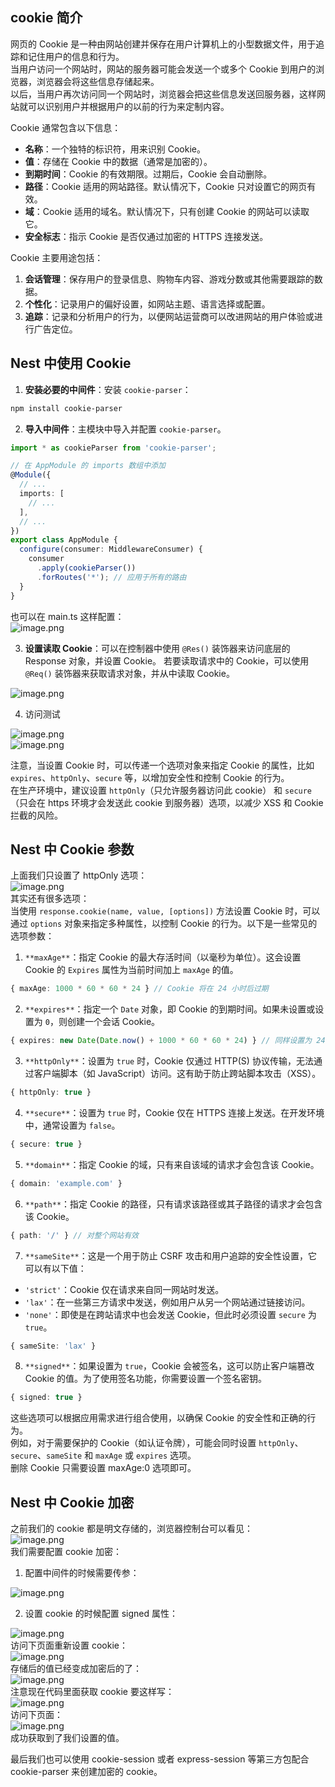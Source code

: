 ## cookie 简介
网页的 Cookie 是一种由网站创建并保存在用户计算机上的小型数据文件，用于追踪和记住用户的信息和行为。<br />当用户访问一个网站时，网站的服务器可能会发送一个或多个 Cookie 到用户的浏览器，浏览器会将这些信息存储起来。<br />以后，当用户再次访问同一个网站时，浏览器会把这些信息发送回服务器，这样网站就可以识别用户并根据用户的以前的行为来定制内容。

Cookie 通常包含以下信息：

- **名称**：一个独特的标识符，用来识别 Cookie。
- **值**：存储在 Cookie 中的数据（通常是加密的）。
- **到期时间**：Cookie 的有效期限。过期后，Cookie 会自动删除。
- **路径**：Cookie 适用的网站路径。默认情况下，Cookie 只对设置它的网页有效。
- **域**：Cookie 适用的域名。默认情况下，只有创建 Cookie 的网站可以读取它。
- **安全标志**：指示 Cookie 是否仅通过加密的 HTTPS 连接发送。

Cookie 主要用途包括：

1. **会话管理**：保存用户的登录信息、购物车内容、游戏分数或其他需要跟踪的数据。
2. **个性化**：记录用户的偏好设置，如网站主题、语言选择或配置。
3. **追踪**：记录和分析用户的行为，以便网站运营商可以改进网站的用户体验或进行广告定位。

## Nest 中使用 Cookie

1.  **安装必要的中间件**：安装 `cookie-parser`： 
```bash
npm install cookie-parser
```

2.  **导入中间件**：主模块中导入并配置 `cookie-parser`。 
```typescript
import * as cookieParser from 'cookie-parser';

// 在 AppModule 的 imports 数组中添加
@Module({
  // ...
  imports: [
    // ...
  ],
  // ...
})
export class AppModule {
  configure(consumer: MiddlewareConsumer) {
    consumer
      .apply(cookieParser())
      .forRoutes('*'); // 应用于所有的路由
  }
}
```
也可以在 main.ts 这样配置：<br />![image.png](https://cdn.nlark.com/yuque/0/2024/png/21596389/1706427223587-769bab19-18c4-4e66-9738-889c57a1581d.png#averageHue=%23312e2b&clientId=ud97f356c-b6b9-4&from=paste&height=202&id=uead00cb0&originHeight=404&originWidth=1514&originalType=binary&ratio=2&rotation=0&showTitle=false&size=64929&status=done&style=none&taskId=u714d0791-e61a-43b5-b8b3-9b563686e75&title=&width=757)

3.  **设置读取 Cookie**：可以在控制器中使用 `@Res()` 装饰器来访问底层的 Response 对象，并设置 Cookie。 若要读取请求中的 Cookie，可以使用 `@Req()` 装饰器来获取请求对象，并从中读取 Cookie。 

![image.png](https://cdn.nlark.com/yuque/0/2024/png/21596389/1706427298132-8501e15c-95c7-44f3-bdfe-df65e8bf4be1.png#averageHue=%232d2c2b&clientId=ud97f356c-b6b9-4&from=paste&height=442&id=u28ddb4bf&originHeight=884&originWidth=2008&originalType=binary&ratio=2&rotation=0&showTitle=false&size=197472&status=done&style=none&taskId=u38587cbb-0287-4ad0-a8f5-81f258e53ed&title=&width=1004)

4. 访问测试

![image.png](https://cdn.nlark.com/yuque/0/2024/png/21596389/1706427320732-06940b32-e467-420c-86a0-b1bf5303041c.png#averageHue=%23f0f0f0&clientId=ud97f356c-b6b9-4&from=paste&height=93&id=ud9bd1f8f&originHeight=186&originWidth=660&originalType=binary&ratio=2&rotation=0&showTitle=false&size=17936&status=done&style=none&taskId=u042861d4-1870-4deb-ad9a-eeb78a3c3e5&title=&width=330)<br />![image.png](https://cdn.nlark.com/yuque/0/2024/png/21596389/1706427334874-0d0b06e7-73ce-4d58-8d5e-ba5850a9b0e7.png#averageHue=%23e9e9e9&clientId=ud97f356c-b6b9-4&from=paste&height=92&id=ua2761f29&originHeight=184&originWidth=764&originalType=binary&ratio=2&rotation=0&showTitle=false&size=23263&status=done&style=none&taskId=u341cb18a-d1bc-4940-8ae0-f7c6c36d129&title=&width=382)

注意，当设置 Cookie 时，可以传递一个选项对象来指定 Cookie 的属性，比如 `expires`、`httpOnly`、`secure` 等，以增加安全性和控制 Cookie 的行为。<br />在生产环境中，建议设置 `httpOnly`（只允许服务器访问此 cookie） 和 `secure` （只会在 https 环境才会发送此 cookie 到服务器）选项，以减少 XSS 和 Cookie 拦截的风险。

## Nest 中 Cookie 参数
上面我们只设置了 httpOnly 选项：<br />![image.png](https://cdn.nlark.com/yuque/0/2024/png/21596389/1706427683219-e0645f15-1d8a-449c-b8b5-e25e8ae2c363.png#averageHue=%23312e2b&clientId=ud97f356c-b6b9-4&from=paste&height=136&id=uaeac93bd&originHeight=272&originWidth=1106&originalType=binary&ratio=2&rotation=0&showTitle=false&size=54607&status=done&style=none&taskId=u53f9d1de-d56d-4d50-aee7-5551ab49aae&title=&width=553)<br />其实还有很多选项：<br />当使用 `response.cookie(name, value, [options])` 方法设置 Cookie 时，可以通过 `options` 对象来指定多种属性，以控制 Cookie 的行为。以下是一些常见的选项参数：

1.  `**maxAge**`：指定 Cookie 的最大存活时间（以毫秒为单位）。这会设置 Cookie 的 `Expires` 属性为当前时间加上 `maxAge` 的值。 
```typescript
{ maxAge: 1000 * 60 * 60 * 24 } // Cookie 将在 24 小时后过期
```

2.  `**expires**`：指定一个 `Date` 对象，即 Cookie 的到期时间。如果未设置或设置为 `0`，则创建一个会话 Cookie。 
```typescript
{ expires: new Date(Date.now() + 1000 * 60 * 60 * 24) } // 同样设置为 24 小时后过期
```

3.  `**httpOnly**`：设置为 `true` 时，Cookie 仅通过 HTTP(S) 协议传输，无法通过客户端脚本（如 JavaScript）访问。这有助于防止跨站脚本攻击（XSS）。 
```typescript
{ httpOnly: true }
```

4.  `**secure**`：设置为 `true` 时，Cookie 仅在 HTTPS 连接上发送。在开发环境中，通常设置为 `false`。 
```typescript
{ secure: true }
```

5.  `**domain**`：指定 Cookie 的域，只有来自该域的请求才会包含该 Cookie。 
```typescript
{ domain: 'example.com' }
```

6.  `**path**`：指定 Cookie 的路径，只有请求该路径或其子路径的请求才会包含该 Cookie。 
```typescript
{ path: '/' } // 对整个网站有效
```

7.  `**sameSite**`：这是一个用于防止 CSRF 攻击和用户追踪的安全性设置，它可以有以下值： 
   - `'strict'`：Cookie 仅在请求来自同一网站时发送。
   - `'lax'`：在一些第三方请求中发送，例如用户从另一个网站通过链接访问。
   - `'none'`：即使是在跨站请求中也会发送 Cookie，但此时必须设置 `secure` 为 `true`。
```typescript
{ sameSite: 'lax' }
```

8.  `**signed**`：如果设置为 `true`，Cookie 会被签名，这可以防止客户端篡改 Cookie 的值。为了使用签名功能，你需要设置一个签名密钥。 
```typescript
{ signed: true }
```
 这些选项可以根据应用需求进行组合使用，以确保 Cookie 的安全性和正确的行为。<br />例如，对于需要保护的 Cookie（如认证令牌），可能会同时设置 `httpOnly`、`secure`、`sameSite` 和 `maxAge` 或 `expires` 选项。<br />删除 Cookie 只需要设置 maxAge:0 选项即可。


## Nest 中 Cookie 加密
之前我们的 cookie 都是明文存储的，浏览器控制台可以看见：<br />![image.png](https://cdn.nlark.com/yuque/0/2024/png/21596389/1706428258785-5dd0c73c-e4ee-43f8-bfff-2c920561d778.png#averageHue=%23f7f6f5&clientId=ud97f356c-b6b9-4&from=paste&height=337&id=ua783c3d7&originHeight=674&originWidth=2440&originalType=binary&ratio=2&rotation=0&showTitle=false&size=134434&status=done&style=none&taskId=u13d324dd-1559-4631-9eee-31b68134b68&title=&width=1220)<br />我们需要配置 cookie 加密：

1. 配置中间件的时候需要传参：

![image.png](https://cdn.nlark.com/yuque/0/2024/png/21596389/1706428078831-c15c59e9-382f-41ac-8573-861f53fb9b8a.png#averageHue=%23322e2b&clientId=ud97f356c-b6b9-4&from=paste&height=179&id=ud5834c00&originHeight=358&originWidth=1536&originalType=binary&ratio=2&rotation=0&showTitle=false&size=74251&status=done&style=none&taskId=u295a6515-6998-454d-822c-fd4f03f55e1&title=&width=768)

2. 设置 cookie 的时候配置 signed 属性：

![image.png](https://cdn.nlark.com/yuque/0/2024/png/21596389/1706428321264-832fac52-8b04-4b5c-9da0-ca30b901a123.png#averageHue=%23302d2b&clientId=ud97f356c-b6b9-4&from=paste&height=138&id=ub7982277&originHeight=276&originWidth=1406&originalType=binary&ratio=2&rotation=0&showTitle=false&size=58837&status=done&style=none&taskId=u0264e9c3-daae-4943-8873-049e8abc669&title=&width=703)<br />访问下页面重新设置 cookie：<br />![image.png](https://cdn.nlark.com/yuque/0/2024/png/21596389/1706428347197-8eef8217-99a7-4499-9f94-280f9babd051.png#averageHue=%23ededed&clientId=ud97f356c-b6b9-4&from=paste&height=77&id=ucba5bd10&originHeight=154&originWidth=660&originalType=binary&ratio=2&rotation=0&showTitle=false&size=17228&status=done&style=none&taskId=u8ae31502-cff2-4bb1-8217-0c60e380223&title=&width=330)<br />存储后的值已经变成加密后的了：<br />![image.png](https://cdn.nlark.com/yuque/0/2024/png/21596389/1706428373092-0580e866-3524-4594-86e0-75632f47d6a1.png#averageHue=%23f2f5f9&clientId=ud97f356c-b6b9-4&from=paste&height=199&id=ub5e770e5&originHeight=398&originWidth=2038&originalType=binary&ratio=2&rotation=0&showTitle=false&size=60239&status=done&style=none&taskId=u85aa627a-a40c-4576-a22f-1a4a2cf9078&title=&width=1019)<br />注意现在代码里面获取 cookie 要这样写：<br />![image.png](https://cdn.nlark.com/yuque/0/2024/png/21596389/1706428462821-5f174d15-4598-4bdd-b6cc-1173b733d5ea.png#averageHue=%232f2d2c&clientId=ud97f356c-b6b9-4&from=paste&height=132&id=u5d39268f&originHeight=264&originWidth=1728&originalType=binary&ratio=2&rotation=0&showTitle=false&size=72993&status=done&style=none&taskId=ua7d5034c-38c2-4929-b269-d3490adeb96&title=&width=864)<br />访问下页面：<br />![image.png](https://cdn.nlark.com/yuque/0/2024/png/21596389/1706428475187-8c6b146c-4447-4174-a9d0-260f65ec3dc9.png#averageHue=%23e4e4e4&clientId=ud97f356c-b6b9-4&from=paste&height=78&id=uf53d17aa&originHeight=156&originWidth=760&originalType=binary&ratio=2&rotation=0&showTitle=false&size=22813&status=done&style=none&taskId=u3cde9262-5048-4af9-aca0-9d82adf2a74&title=&width=380)<br />成功获取到了我们设置的值。

最后我们也可以使用 cookie-session 或者 express-session 等第三方包配合 cookie-parser 来创建加密的 cookie。

